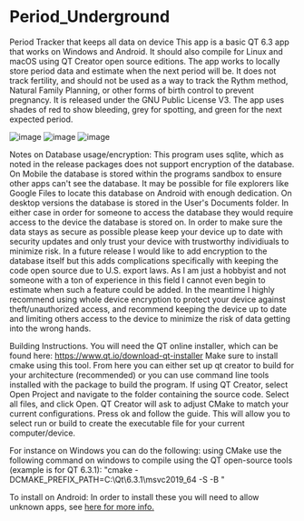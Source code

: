 # Period_Underground
Period Tracker that keeps all data on device
This app is a basic QT 6.3 app that works on Windows and Android. It should also compile for Linux and macOS using QT Creator open source editions. The app works to locally store period data and estimate when the next period will be. It does not track fertility, and should not be used as a way to track the Rythm method, Natural Family Planning, or other forms of birth control to prevent pregnancy. It is released under the GNU Public License V3.
The app uses shades of red to show bleeding, grey for spotting, and green for the next expected period.

![image](https://user-images.githubusercontent.com/18272432/176724435-c08d61c0-8dc4-462e-96a7-03bd83dcb3e4.png)
![image](https://user-images.githubusercontent.com/18272432/176724619-78065ebf-b2cd-4983-9cec-b4918c65e777.png)
![image](https://user-images.githubusercontent.com/18272432/176724699-6e4a29c7-22a9-4069-bc76-756249c67ee4.png)

Notes on Database usage/encryption:
This program uses sqlite, which as noted in the release packages does not support encryption of the database. On Mobile the database is stored within the programs sandbox to ensure other apps can't see the database. It may be possible for file explorers like Google Files to locate this database on Android with enough dedication. On desktop versions the database is stored in the User's Documents folder. In either case in order for someone to access the database they would require access to the device the database is stored on. In order to make sure the data stays as secure as possible please keep your device up to date with security updates and only trust your device with trustworthy individiuals to minimize risk. In a future release I would like to add encryption to the database itself but this adds complications specifically with keeping the code open source due to U.S. export laws. As I am just a hobbyist and not someone with a ton of experience in this field I cannot even begin to estimate when such a feature could be added. In the meantime I highly recommend using whole device encryption to protect your device against theft/unauthorized access, and recommend keeping the device up to date and limiting others access to the device to minimize the risk of data getting into the wrong hands. 

Building Instructions.
You will need the QT online installer, which can be found here: https://www.qt.io/download-qt-installer
Make sure to install cmake using this tool. From here you can either set up qt creator to build for your architecture (recommended) or you can use command line tools installed with the package to build the program. If using QT Creator, select Open Project and navigate to the folder containing the source code. Select all files, and click Open. QT Creator will ask to adjust CMake to match your current configurations. Press ok and follow the guide. This will allow you to select run or build to create the executable file for your current computer/device.

For instance on Windows you can do the following:
using CMake use the following command on windows to compile using the QT open-source tools (example is for QT 6.3.1):
"cmake -DCMAKE_PREFIX_PATH=C:\Qt\6.3.1\msvc2019_64 -S <source-dir> -B <build-dir>"

To install on Android:
In order to install these you will need to allow unknown apps, see [here for more info.](https://android.gadgethacks.com/how-to/android-101-sideload-apps-by-enabling-unknown-sources-install-unknown-apps-0161947/)
